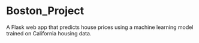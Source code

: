 # Boston_Project
A Flask web app that predicts house prices using a machine learning model trained on California housing data.

